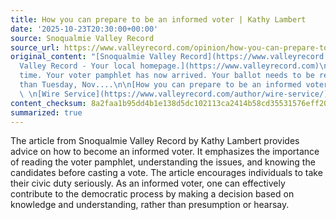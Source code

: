 ```yaml
---
title: How you can prepare to be an informed voter | Kathy Lambert
date: '2025-10-23T20:30:00+00:00'
source: Snoqualmie Valley Record
source_url: https://www.valleyrecord.com/opinion/how-you-can-prepare-to-be-an-informed-voter-kathy-lambert/
original_content: "[Snoqualmie Valley Record](https://www.valleyrecord.com)  \n[Snoqualmie
  Valley Record - Your local homepage.](https://www.valleyrecord.com)\n\nIt’s election
  time. Your voter pamphlet has now arrived. Your ballot needs to be returned no later
  than Tuesday, Nov....\n\n[How you can prepare to be an informed voter | Kathy Lambert](https://www.valleyrecord.com/opinion/how-you-can-prepare-to-be-an-informed-voter-kathy-lambert/)
  \ \n[Wire Service](https://www.valleyrecord.com/author/wire-service/)"
content_checksum: 8a2faa1b95dd4b1e138d5dc102113ca2414b58cd35531576eff203c478e2738c
summarized: true
---
```


The article from Snoqualmie Valley Record by Kathy Lambert provides advice on how to become an informed voter. It emphasizes the importance of reading the voter pamphlet, understanding the issues, and knowing the candidates before casting a vote. The article encourages individuals to take their civic duty seriously. As an informed voter, one can effectively contribute to the democratic process by making a decision based on knowledge and understanding, rather than presumption or hearsay.

